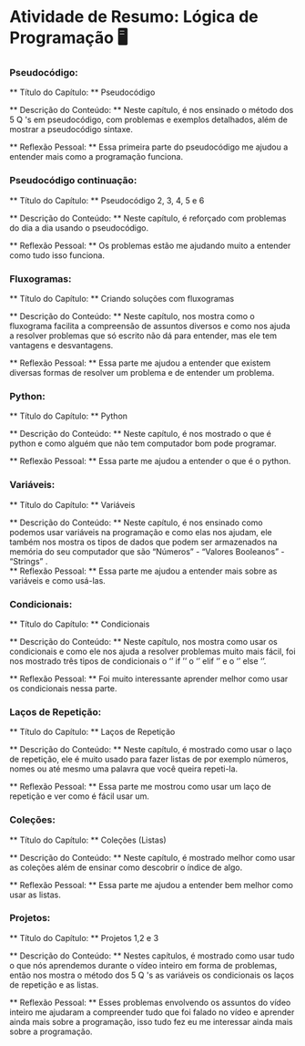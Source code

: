 # Atividade de Resumo: Lógica de Programação 🖥️

### Pseudocódigo:
** Título do Capítulo: **  Pseudocódigo 

** Descrição do Conteúdo: ** 
Neste capítulo, é nos ensinado o método dos 5 Q 's em pseudocódigo, com problemas e exemplos detalhados, além de mostrar a pseudocódigo sintaxe.

** Reflexão Pessoal: ** 
Essa primeira parte do pseudocódigo me ajudou a entender mais como a programação funciona.

###  Pseudocódigo continuação:
** Título do Capítulo: **  Pseudocódigo 2, 3, 4, 5 e 6 

** Descrição do Conteúdo: ** 
Neste capítulo, é reforçado com problemas do dia a dia usando o pseudocódigo.

** Reflexão Pessoal: ** 
Os problemas estão me ajudando muito a entender como tudo isso funciona.

### Fluxogramas:
** Título do Capítulo: **  Criando soluções com fluxogramas

** Descrição do Conteúdo: ** 
Neste capítulo, nos mostra como o fluxograma facilita a compreensão de assuntos diversos e como nos ajuda a resolver problemas que só escrito não dá para entender, mas ele tem vantagens e desvantagens.

** Reflexão Pessoal: ** 
  Essa parte me ajudou a entender que existem diversas formas  de resolver um problema e de entender um problema. 

### Python:
** Título do Capítulo: **  Python 

** Descrição do Conteúdo: **
Neste capítulo, é nos mostrado o que é python e como alguém que não tem computador bom pode programar.

 ** Reflexão Pessoal: ** 
Essa  parte me ajudou a entender o que é o python.

### Variáveis:
** Título do Capítulo: **  Variáveis 

** Descrição do Conteúdo: **
Neste capítulo, é nos ensinado como podemos usar variáveis na programação  e como elas nos ajudam, ele também nos mostra os tipos de dados que podem ser armazenados na memória do seu computador que são “Números” - “Valores Booleanos” - “Strings” .  
 ** Reflexão Pessoal: ** 
Essa parte me ajudou a entender mais sobre as variáveis e como usá-las.  

### Condicionais:
** Título do Capítulo: **   Condicionais

** Descrição do Conteúdo: **
Neste capítulo, nos mostra como usar os condicionais e  como ele nos ajuda a resolver problemas muito mais fácil, foi nos mostrado três tipos de condicionais o ‘’ if ’’ o ‘’ elif ‘’ e 
o ‘’ else ‘’.

 ** Reflexão Pessoal: ** 
Foi muito interessante aprender melhor como usar os condicionais nessa parte.

### Laços de Repetição:
** Título do Capítulo: **  Laços de Repetição 

** Descrição do Conteúdo: **
Neste capítulo, é mostrado como usar o laço de repetição, ele é muito usado para fazer listas de por exemplo números, nomes ou até mesmo uma palavra que você queira repeti-la. 

 ** Reflexão Pessoal: ** 
Essa parte me mostrou como usar um laço de repetição e ver como é fácil usar um. 

### Coleções:
** Título do Capítulo: ** Coleções (Listas)

** Descrição do Conteúdo: **
Neste capítulo, é mostrado melhor como usar as coleções além de ensinar como descobrir o índice de algo.

 ** Reflexão Pessoal: ** 
Essa parte me ajudou a entender bem melhor como usar as listas.  

### Projetos:
** Título do Capítulo: ** Projetos 1,2 e 3

** Descrição do Conteúdo: **
Nestes capítulos, é mostrado como usar tudo o que nós aprendemos durante o vídeo inteiro em forma de problemas, então nos mostra o método dos 5 Q 's as variáveis os condicionais os laços de repetição e as listas. 

 ** Reflexão Pessoal: ** 
Esses problemas envolvendo os assuntos do vídeo inteiro me ajudaram a compreender tudo que foi falado no vídeo e aprender ainda mais sobre a programação, isso tudo fez  eu me interessar ainda mais sobre a programação.  
